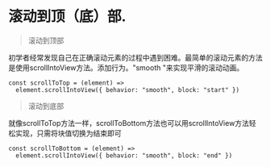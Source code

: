 # 滚动到顶（底）部.

> 滚动到顶部

初学者经常发现自己在正确滚动元素的过程中遇到困难。最简单的滚动元素的方法是使用scrollIntoView方法。添加行为。"smooth "来实现平滑的滚动动画。

```
const scrollToTop = (element) =>
  element.scrollIntoView({ behavior: "smooth", block: "start" })
```

> 滚动到底部

就像scrollToTop方法一样，scrollToBottom方法也可以用scrollIntoView方法轻松实现，只需将块值切换为结束即可

```
const scrollToBottom = (element) =>
  element.scrollIntoView({ behavior: "smooth", block: "end" })
```

# 